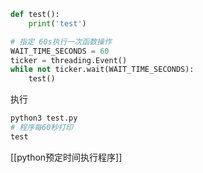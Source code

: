 ```python
def test():
	print('test')

# 指定 60s执行一次函数操作
WAIT_TIME_SECONDS = 60
ticker = threading.Event()
while not ticker.wait(WAIT_TIME_SECONDS):
    test()
```
执行
```python
python3 test.py 
# 程序每60秒打印
test
```
[[python预定时间执行程序]]